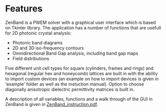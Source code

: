 # Features
ZenBand is a PWEM solver with a graphical user interface which is based on Tkinter library. The application has a number of functions that are usefull for 2D photonic crystal analysis:
- Photonic band diagrams
- 2D and 3D iso-frequency contours
- Omnidirectional Band Gap analysis, including band gap maps
- Field distributions

Five different unit cell types for square (cylinders, frames and rings) and hexagonal (regular hex and honeycomb) lattices are built in with the ability to import custom devices (an example on how to import devices is given in 'example' folder as well as the instuction manual). Option to choose diagonally anisotropic dielectric permittivity matrices is built in.

A description of all variables, functions and a walk through of the GUI in ZenBand is given in [ZenBand_instruction.pdf](https://github.com/user-attachments/files/21835383/ZenBand_instruction.pdf).

